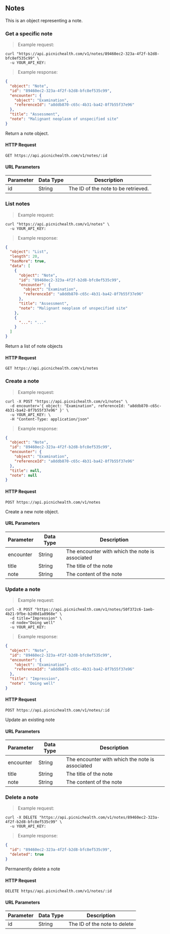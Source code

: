 ## Notes
This is an object representing a note.

### Get a specific note
> Example request:

```shell
curl "https://api.picnichealth.com/v1/notes/89460ec2-323a-4f2f-b2d8-bfc8ef535c99" \
  -u YOUR_API_KEY:
```

> Example response:

```json
{
  "object": "Note",
  "id": "89460ec2-323a-4f2f-b2d8-bfc8ef535c99",
  "encounter": {
    "object": "Examination",
    "referenceId": "a8ddb870-c65c-4b31-ba42-8f7b55f37e96"
  },
  "title": "Assessment",
  "note": "Malignant neoplasm of unspecified site"
}
```
Return a note object.

#### HTTP Request
`GET https://api.picnichealth.com/v1/notes/:id`

#### URL Parameters
Parameter | Data Type | Description
--------- | --------- | -----------
id | String | The ID of the note to be retrieved.


### List notes
> Example request:

```shell
curl "https://api.picnichealth.com/v1/notes" \
  -u YOUR_API_KEY:
```

> Example response:

```json
{
  "object": "List",
  "length": 20,
  "hasMore": true,
  "data": [
    {
      "object": "Note",
      "id": "89460ec2-323a-4f2f-b2d8-bfc8ef535c99",
      "encounter": {
        "object": "Examination",
        "referenceId": "a8ddb870-c65c-4b31-ba42-8f7b55f37e96"
      },
      "title": "Assessment",
      "note": "Malignant neoplasm of unspecified site"
    },
    {
      "...": "..."
    }
  ]
}
```

Return a list of note objects

#### HTTP Request
`GET https://api.picnichealth.com/v1/notes`

### Create a note
> Example request:

```shell
curl -X POST "https://api.picnichealth.com/v1/notes" \
  -d encounter='{ object: "Examination", referenceId: "a8ddb870-c65c-4b31-ba42-8f7b55f37e96" }' \
  -u YOUR_API_KEY: \
  -H "Content-Type: application/json"
```

> Example response:

```json
{
  "object": "Note",
  "id": "89460ec2-323a-4f2f-b2d8-bfc8ef535c99",
  "encounter": {
    "object": "Examination",
    "referenceId": "a8ddb870-c65c-4b31-ba42-8f7b55f37e96"
  },
  "title": null,
  "note": null
}
```

#### HTTP Request
`POST https://api.picnichealth.com/v1/notes`

Create a new note object.

#### URL Parameters
Parameter | Data Type | Description
--------- | --------- | -----------
encounter | String | The encounter with which the note is associated
title | String | The title of the note
note | String | The content of the note

### Update a note
> Example request:

```shell
curl -X POST "https://api.picnichealth.com/v1/notes/50f372c6-1aeb-4b21-9fbe-b2d0d1a8968e" \
  -d title="Impression" \
  -d node="Doing well"
  -u YOUR_API_KEY:
```

> Example response:

```json
{
  "object": "Note",
  "id": "89460ec2-323a-4f2f-b2d8-bfc8ef535c99",
  "encounter": {
    "object": "Examination",
    "referenceId": "a8ddb870-c65c-4b31-ba42-8f7b55f37e96"
  },
  "title": "Impression",
  "note": "Doing well"
}
```

#### HTTP Request
`POST https://api.picnichealth.com/v1/notes/:id`

Update an existing note

#### URL Parameters
Parameter | Data Type | Description
--------- | --------- | -----------
encounter | String | The encounter with which the note is associated
title | String | The title of the note
note | String | The content of the note

### Delete a note
> Example request:

```shell
curl -X DELETE "https://api.picnichealth.com/v1/notes/89460ec2-323a-4f2f-b2d8-bfc8ef535c99" \
  -u YOUR_API_KEY:
```

> Example response:

```json
{
  "id": "89460ec2-323a-4f2f-b2d8-bfc8ef535c99",
  "deleted": true
}
```

Permanently delete a note

#### HTTP Request
`DELETE https//api.picnichealth.com/v1/notes/:id`

#### URL Parameters
Parameter | Data Type | Description
--------- | --------- | -----------
id | String | The ID of the note to delete

